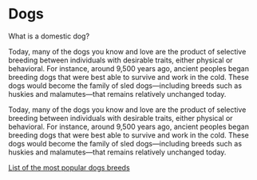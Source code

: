 # Dogs

What is a domestic dog?

Today, many of the dogs you know and love are the product of selective breeding between individuals with desirable traits, either physical or behavioral. For instance, around 9,500 years ago, ancient peoples began breeding dogs that were best able to survive and work in the cold. These dogs would become the family of sled dogs—including breeds such as huskies and malamutes—that remains relatively unchanged today.

Today, many of the dogs you know and love are the product of selective breeding between individuals with desirable traits, either physical or behavioral. For instance, around 9,500 years ago, ancient peoples began breeding dogs that were best able to survive and work in the cold. These dogs would become the family of sled dogs—including breeds such as huskies and malamutes—that remains relatively unchanged today.

[List of the most popular dogs breeds](list.md)